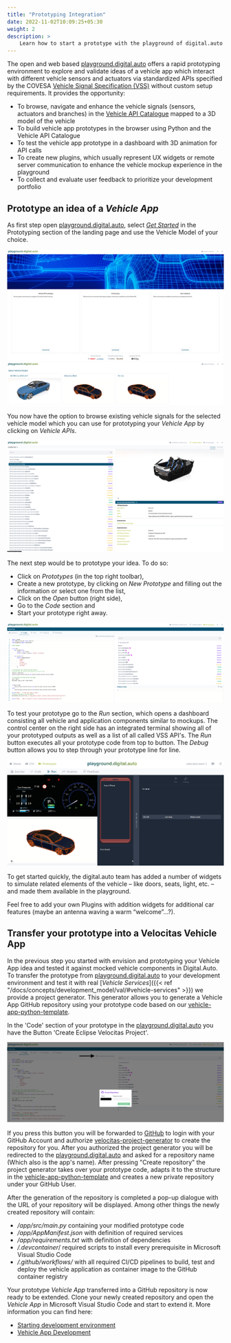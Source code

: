 ```yaml
---
title: "Prototyping Integration"
date: 2022-11-02T10:09:25+05:30
weight: 2
description: >
    Learn how to start a prototype with the playground of digital.auto and integrate it into Velocitas.
---
```


The open and web based [playground.digital.auto](https://digitalauto.netlify.app/) offers a rapid prototyping environment to explore and validate ideas of a vehicle app which interact with different vehicle sensors and actuators via standardized APIs specified by the COVESA [Vehicle Signal Specification (VSS)](https://covesa.github.io/vehicle_signal_specification/introduction/) without custom setup requirements. It provides the opportunity:

- To browse, navigate and enhance the vehicle signals (sensors, actuators and branches) in the [Vehicle API Catalogue]() mapped to a 3D model of the vehicle
- To build vehicle app prototypes in the browser using Python and the Vehicle API Catalogue
- To test the vehicle app prototype in a dashboard with 3D animation for API calls
- To create new plugins, which usually represent UX widgets or remote server communication to enhance the vehicle mockup experience in the playground
- To collect and evaluate user feedback to prioritize your development portfolio

## Prototype an idea of a _Vehicle App_

As first step open [playground.digital.auto](https://digitalauto.netlify.app/), select [_Get Started_](https://digitalauto.netlify.app/model) in the Prototyping section of the landing page and use the Vehicle Model of your choice.

![playground.digital.auto](./digital-auto.png)
![vehicle-models](./vehicle-models.png)

You now have the option to browse existing vehicle signals for the selected vehicle model which you can use for prototyping your _Vehicle App_ by clicking on _Vehicle APIs_.

![cvi-catalogue](./cvi-catalogue.png)

The next step would be to prototype your idea. To do so:

- Click on _Prototypes_ (in the top right toolbar),
- Create a new prototype, by clicking on _New Prototype_ and filling out the information or select one from the list,
- Click on the _Open_ button (right side),
- Go to the _Code_ section and
- Start your prototype right away.

![code-section](./code-section.png)

To test your prototype go to the _Run_ section, which opens a dashboard consisting all vehicle and application components similar to mockups. The control center on the right side has an integrated terminal showing all of your prototyped outputs as well as a list of all called VSS API's. The _Run_ button executes all your prototype code from top to button. The _Debug_ button allows you to step through your prototype line for line.

![run-section](./run-section.png)

To get started quickly, the digital.auto team has added a number of widgets to simulate related elements of the vehicle – like doors, seats, light, etc. – and made them available in the playground.

Feel free to add your own Plugins with addition widgets for additional car features (maybe an antenna waving a warm “welcome”…?).

## Transfer your prototype into a Velocitas Vehicle App

In the previous step you started with envision and prototyping your Vehicle App idea and tested it against mocked vehicle components in Digital.Auto. To transfer the prototype from [playground.digital.auto](https://digitalauto.netlify.app/) to your development environment and test it with real [_Vehicle Services_]({{< ref "/docs/concepts/development_model/val/#vehicle-services" >}}) we provide a project generator. This generator allows you to generate a Vehicle App GitHub repository using your prototype code based on our [vehicle-app-python-template](https://github.com/eclipse-velocitas/vehicle-app-python-template).

In the 'Code' section of your prototype in the [playground.digital.auto](https://digitalauto.netlify.app/) you have the Button 'Create Eclipse Velocitas Project'.

![generate](./generate.png)

If you press this button you will be forwarded to [GitHub](https://github.com/) to login with your GitHub Account and authorize [velocitas-project-generator](https://github.com/eclipse-velocitas/velocitas-project-generator-npm) to create the repository for you. After you authorized the project generator you will be redirected to the [playground.digital.auto](https://digitalauto.netlify.app/) and asked for a repository name (Which also is the app's name). After pressing "Create repository" the project generator takes over your prototype code, adapts it to the structure in the [vehicle-app-python-template](https://github.com/eclipse-velocitas/vehicle-app-python-template) and creates a new private repository under your GitHub User.

After the generation of the repository is completed a pop-up dialogue with the URL of your repository will be displayed. Among other things the newly created repository will contain:

- _/app/src/main.py_ containing your modified prototype code
- _/app/AppManifest.json_ with definition of required services
- _/app/requirements.txt_ with definition of dependencies
- _/.devcontainer_/ required scripts to install every prerequisite in Microsoft Visual Studio Code
- _/.github/workflows/_ with all required CI/CD pipelines to build, test and deploy the vehicle application as container image to the GitHub container registry

Your prototype _Vehicle App_ transferred into a GitHub repository is now ready to be extended. Clone your newly created repository and open the _Vehicle App_ in Microsoft Visual Studio Code and start to extend it. More information you can find here:

- [Starting development environment](https://eclipse-velocitas.github.io/velocitas-docs/docs/tutorials/quickstart/#starting-development-environment)
- [Vehicle App Development](<https://eclipse-velocitas.github.io/velocitas-docs/docs/tutorials/vehicle-app-development/tutorial_how_to_create_a_vehicle_app_python/>)
